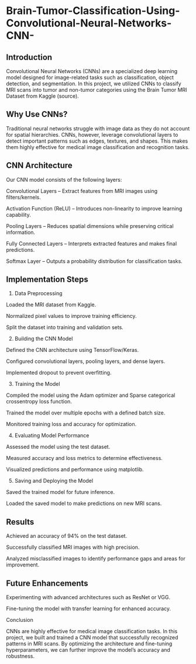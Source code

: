 # Brain-Tumor-Classification-Using-Convolutional-Neural-Networks-CNN-

## Introduction

Convolutional Neural Networks (CNNs) are a specialized deep learning model designed for image-related tasks such as classification, object detection, and segmentation. In this project, we utilized CNNs to classify MRI scans into tumor and non-tumor categories using the Brain Tumor MRI Dataset from Kaggle (source).

## Why Use CNNs?

Traditional neural networks struggle with image data as they do not account for spatial hierarchies. CNNs, however, leverage convolutional layers to detect important patterns such as edges, textures, and shapes. This makes them highly effective for medical image classification and recognition tasks.

## CNN Architecture

Our CNN model consists of the following layers:

Convolutional Layers – Extract features from MRI images using filters/kernels.

Activation Function (ReLU) – Introduces non-linearity to improve learning capability.

Pooling Layers – Reduces spatial dimensions while preserving critical information.

Fully Connected Layers – Interprets extracted features and makes final predictions.

Softmax Layer – Outputs a probability distribution for classification tasks.

## Implementation Steps

1. Data Preprocessing

Loaded the MRI dataset from Kaggle.

Normalized pixel values to improve training efficiency.

Split the dataset into training and validation sets.

2. Building the CNN Model

Defined the CNN architecture using TensorFlow/Keras.

Configured convolutional layers, pooling layers, and dense layers.

Implemented dropout to prevent overfitting.

3. Training the Model

Compiled the model using the Adam optimizer and Sparse categorical crossentropy loss function.

Trained the model over multiple epochs with a defined batch size.

Monitored training loss and accuracy for optimization.

4. Evaluating Model Performance

Assessed the model using the test dataset.

Measured accuracy and loss metrics to determine effectiveness.

Visualized predictions and performance using matplotlib.

5. Saving and Deploying the Model

Saved the trained model for future inference.

Loaded the saved model to make predictions on new MRI scans.

## Results

Achieved an accuracy of 94% on the test dataset.

Successfully classified MRI images with high precision.

Analyzed misclassified images to identify performance gaps and areas for improvement.

## Future Enhancements

Experimenting with advanced architectures such as ResNet or VGG.

Fine-tuning the model with transfer learning for enhanced accuracy.

Conclusion

CNNs are highly effective for medical image classification tasks. In this project, we built and trained a CNN model that successfully recognized patterns in MRI scans. By optimizing the architecture and fine-tuning hyperparameters, we can further improve the model’s accuracy and robustness.
